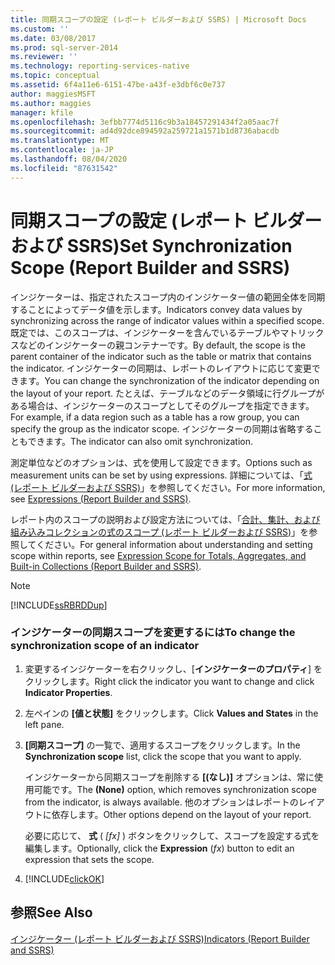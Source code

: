 ```yaml
---
title: 同期スコープの設定 (レポート ビルダーおよび SSRS) | Microsoft Docs
ms.custom: ''
ms.date: 03/08/2017
ms.prod: sql-server-2014
ms.reviewer: ''
ms.technology: reporting-services-native
ms.topic: conceptual
ms.assetid: 6f4a11e6-6151-47be-a43f-e3dbf6c0e737
author: maggiesMSFT
ms.author: maggies
manager: kfile
ms.openlocfilehash: 3efbb7774d5116c9b3a18457291434f2a05aac7f
ms.sourcegitcommit: ad4d92dce894592a259721a1571b1d8736abacdb
ms.translationtype: MT
ms.contentlocale: ja-JP
ms.lasthandoff: 08/04/2020
ms.locfileid: "87631542"
---
```

# <a name="set-synchronization-scope-report-builder-and-ssrs"></a><span data-ttu-id="a1678-102">同期スコープの設定 (レポート ビルダーおよび SSRS)</span><span class="sxs-lookup"><span data-stu-id="a1678-102">Set Synchronization Scope (Report Builder and SSRS)</span></span>
  <span data-ttu-id="a1678-103">インジケーターは、指定されたスコープ内のインジケーター値の範囲全体を同期することによってデータ値を示します。</span><span class="sxs-lookup"><span data-stu-id="a1678-103">Indicators convey data values by synchronizing across the range of indicator values within a specified scope.</span></span> <span data-ttu-id="a1678-104">既定では、このスコープは、インジケーターを含んでいるテーブルやマトリックスなどのインジケーターの親コンテナーです。</span><span class="sxs-lookup"><span data-stu-id="a1678-104">By default, the scope is the parent container of the indicator such as the table or matrix that contains the indicator.</span></span> <span data-ttu-id="a1678-105">インジケーターの同期は、レポートのレイアウトに応じて変更できます。</span><span class="sxs-lookup"><span data-stu-id="a1678-105">You can change the synchronization of the indicator depending on the layout of your report.</span></span> <span data-ttu-id="a1678-106">たとえば、テーブルなどのデータ領域に行グループがある場合は、インジケーターのスコープとしてそのグループを指定できます。</span><span class="sxs-lookup"><span data-stu-id="a1678-106">For example, if a data region such as a table has a row group, you can specify the group as the indicator scope.</span></span> <span data-ttu-id="a1678-107">インジケーターの同期は省略することもできます。</span><span class="sxs-lookup"><span data-stu-id="a1678-107">The indicator can also omit synchronization.</span></span>  
  
 <span data-ttu-id="a1678-108">測定単位などのオプションは、式を使用して設定できます。</span><span class="sxs-lookup"><span data-stu-id="a1678-108">Options such as measurement units can be set by using expressions.</span></span> <span data-ttu-id="a1678-109">詳細については、「[式 (レポート ビルダーおよび SSRS)](expressions-report-builder-and-ssrs.md)」を参照してください。</span><span class="sxs-lookup"><span data-stu-id="a1678-109">For more information, see [Expressions &#40;Report Builder and SSRS&#41;](expressions-report-builder-and-ssrs.md).</span></span>  
  
 <span data-ttu-id="a1678-110">レポート内のスコープの説明および設定方法については、「[合計、集計、および組み込みコレクションの式のスコープ &#40;レポート ビルダーおよび SSRS&#41;](expression-scope-for-totals-aggregates-and-built-in-collections.md)」を参照してください。</span><span class="sxs-lookup"><span data-stu-id="a1678-110">For general information about understanding and setting scope within reports, see [Expression Scope for Totals, Aggregates, and Built-in Collections &#40;Report Builder and SSRS&#41;](expression-scope-for-totals-aggregates-and-built-in-collections.md).</span></span>  
  
> [!NOTE]  
>  [!INCLUDE[ssRBRDDup](../../includes/ssrbrddup-md.md)]  
  
### <a name="to-change-the-synchronization-scope-of-an-indicator"></a><span data-ttu-id="a1678-111">インジケーターの同期スコープを変更するには</span><span class="sxs-lookup"><span data-stu-id="a1678-111">To change the synchronization scope of an indicator</span></span>  
  
1.  <span data-ttu-id="a1678-112">変更するインジケーターを右クリックし、[**インジケーターのプロパティ**] をクリックします。</span><span class="sxs-lookup"><span data-stu-id="a1678-112">Right click the indicator you want to change and click **Indicator Properties**.</span></span>  
  
2.  <span data-ttu-id="a1678-113">左ペインの **[値と状態]** をクリックします。</span><span class="sxs-lookup"><span data-stu-id="a1678-113">Click **Values and States** in the left pane.</span></span>  
  
3.  <span data-ttu-id="a1678-114">**[同期スコープ]** の一覧で、適用するスコープをクリックします。</span><span class="sxs-lookup"><span data-stu-id="a1678-114">In the **Synchronization scope** list, click the scope that you want to apply.</span></span>  
  
     <span data-ttu-id="a1678-115">インジケーターから同期スコープを削除する **[(なし)]** オプションは、常に使用可能です。</span><span class="sxs-lookup"><span data-stu-id="a1678-115">The **(None)** option, which removes synchronization scope from the indicator, is always available.</span></span> <span data-ttu-id="a1678-116">他のオプションはレポートのレイアウトに依存します。</span><span class="sxs-lookup"><span data-stu-id="a1678-116">Other options depend on the layout of your report.</span></span>  
  
     <span data-ttu-id="a1678-117">必要に応じて、 **式** ( *[fx]* ) ボタンをクリックして、スコープを設定する式を編集します。</span><span class="sxs-lookup"><span data-stu-id="a1678-117">Optionally, click the **Expression** (*fx*) button to edit an expression that sets the scope.</span></span>  
  
4.  [!INCLUDE[clickOK](../../includes/clickok-md.md)]  
  
## <a name="see-also"></a><span data-ttu-id="a1678-118">参照</span><span class="sxs-lookup"><span data-stu-id="a1678-118">See Also</span></span>  
 [<span data-ttu-id="a1678-119">インジケーター &#40;レポート ビルダーおよび SSRS&#41;</span><span class="sxs-lookup"><span data-stu-id="a1678-119">Indicators &#40;Report Builder and SSRS&#41;</span></span>](indicators-report-builder-and-ssrs.md)  
  
  
